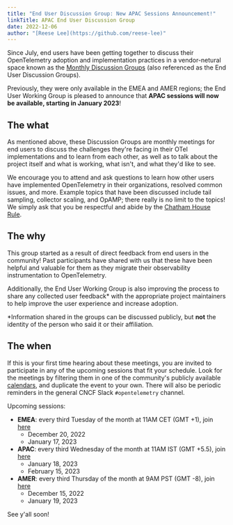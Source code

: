 ```yaml
---
title: "End User Discussion Group: New APAC Sessions Announcement!"
linkTitle: APAC End User Discussion Group
date: 2022-12-06
author: "[Reese Lee](https://github.com/reese-lee)"
---
```


Since July, end users have been getting together to discuss their OpenTelemetry 
adoption and implementation practices in a vendor-netural space known as the 
[Monthly Discussion Groups](/community/end-user/discussion-group/) 
(also referenced as the End User Discussion Groups). 

Previously, they were only available in the EMEA and AMER regions; the End User 
Working Group is pleased to announce that **APAC sessions will now be available, 
starting in January 2023**! 

## The what
As mentioned above, these Discussion Groups are monthly meetings for end users 
to discuss the challenges they're facing in their OTel implementations and to 
learn from each other, as well as to talk about the project itself and what is 
working, what isn't, and what they'd like to see. 

We encourage you to attend and ask questions to learn how other users have 
implemented OpenTelemetry in their organizations, resolved common issues, and 
more. Example topics that have been discussed include tail sampling, collector 
scaling, and OpAMP; there really is no limit to the topics! We simply ask that 
you be respectful and abide by the [Chatham House Rule](https://www.chathamhouse.org/about-us/chatham-house-rule#:~:text=The%20Rule%20reads%20as%20follows,other%20participant%2C%20may%20be%20revealed.).

## The why
This group started as a result of direct feedback from end users in the community! 
Past participants have shared with us that these have been helpful and valuable 
for them as they migrate their observability instrumentation to OpenTelemetry. 

Additionally, the End User Working Group is also improving the process to share 
any collected user feedback\* with the appropriate project maintainers to help 
improve the user experience and increase adoption. 

\*Information shared in the groups can be discussed publicly, but **not** the 
identity of the person who said it or their affiliation. 

## The when
If this is your first time hearing about these meetings, you are invited to 
participate in any of the upcoming sessions that fit your schedule. Look for 
the meetings by filtering them in one of the community's publicly available 
[calendars](https://github.com/open-telemetry/community#calendar), and duplicate 
the event to your own. There will also be periodic reminders in the general CNCF 
Slack `#opentelemetry` channel. 

Upcoming sessions:

* **EMEA**: every third Tuesday of the month at 11AM CET (GMT +1), join [here](https://us06web.zoom.us/j/85691064809?pwd=c0VCejh) 
  * December 20, 2022
  * January 17, 2023
* **APAC**: every third Wednesday of the month at 11AM IST (GMT +5.5), join [here](https://us06web.zoom.us/j/82702918447?pwd=WllKc0hmdTNuelhFdlhMM1Q3TktSQT09)
  * January 18, 2023
  * February 15, 2023
* **AMER**: every third Thursday of the month at 9AM PST (GMT -8), join [here](https://us06web.zoom.us/j/87037874951?pwd=WGo3eUZpeWFZTlhJQXhJeXZhQmwvUT09)
  * December 15, 2022
  * January 19, 2023

See y'all soon! 
